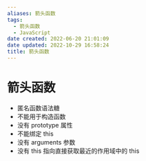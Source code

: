 ```yaml
---
aliases: 箭头函数
tags:
  - 箭头函数
  - JavaScript
date created: 2022-06-20 21:01:09
date updated: 2022-10-29 16:58:24
title: 箭头函数
---
```


# 箭头函数

- 匿名函数语法糖
- 不能用于构造函数
- 没有 prototype 属性
- 不能绑定 this
- 没有 arguments 参数
- 没有 this 指向直接获取最近的作用域中的 this
